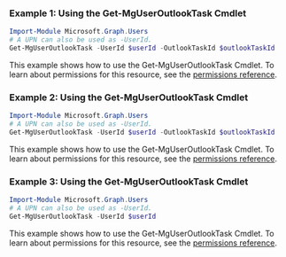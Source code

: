 ### Example 1: Using the Get-MgUserOutlookTask Cmdlet
```powershell
Import-Module Microsoft.Graph.Users
# A UPN can also be used as -UserId.
Get-MgUserOutlookTask -UserId $userId -OutlookTaskId $outlookTaskId
```
This example shows how to use the Get-MgUserOutlookTask Cmdlet.
To learn about permissions for this resource, see the [permissions reference](/graph/permissions-reference).
### Example 2: Using the Get-MgUserOutlookTask Cmdlet
```powershell
Import-Module Microsoft.Graph.Users
# A UPN can also be used as -UserId.
Get-MgUserOutlookTask -UserId $userId -OutlookTaskId $outlookTaskId
```
This example shows how to use the Get-MgUserOutlookTask Cmdlet.
To learn about permissions for this resource, see the [permissions reference](/graph/permissions-reference).
### Example 3: Using the Get-MgUserOutlookTask Cmdlet
```powershell
Import-Module Microsoft.Graph.Users
# A UPN can also be used as -UserId.
Get-MgUserOutlookTask -UserId $userId
```
This example shows how to use the Get-MgUserOutlookTask Cmdlet.
To learn about permissions for this resource, see the [permissions reference](/graph/permissions-reference).

